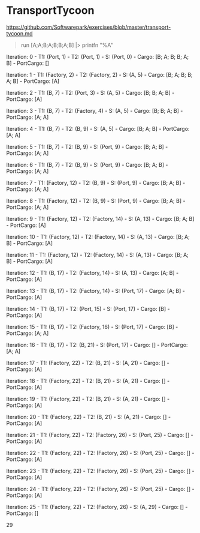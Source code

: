# TransportTycoon

https://github.com/Softwarepark/exercises/blob/master/transport-tycoon.md

> run [A;A;B;A;B;B;A;B] |> printfn "%A"

Iteration: 0 - T1: (Port, 1) - T2: (Port, 1) - S: (Port, 0) - Cargo: [B; A; B; B; A; B] - PortCargo: []

Iteration: 1 - T1: (Factory, 2) - T2: (Factory, 2) - S: (A, 5) - Cargo: [B; A; B; B; A; B] - PortCargo: [A]

Iteration: 2 - T1: (B, 7) - T2: (Port, 3) - S: (A, 5) - Cargo: [B; B; A; B] - PortCargo: [A]

Iteration: 3 - T1: (B, 7) - T2: (Factory, 4) - S: (A, 5) - Cargo: [B; B; A; B] - PortCargo: [A; A]

Iteration: 4 - T1: (B, 7) - T2: (B, 9) - S: (A, 5) - Cargo: [B; A; B] - PortCargo: [A; A]

Iteration: 5 - T1: (B, 7) - T2: (B, 9) - S: (Port, 9) - Cargo: [B; A; B] - PortCargo: [A; A]

Iteration: 6 - T1: (B, 7) - T2: (B, 9) - S: (Port, 9) - Cargo: [B; A; B] - PortCargo: [A; A]

Iteration: 7 - T1: (Factory, 12) - T2: (B, 9) - S: (Port, 9) - Cargo: [B; A; B] - PortCargo: [A; A]

Iteration: 8 - T1: (Factory, 12) - T2: (B, 9) - S: (Port, 9) - Cargo: [B; A; B] - PortCargo: [A; A]

Iteration: 9 - T1: (Factory, 12) - T2: (Factory, 14) - S: (A, 13) - Cargo: [B; A; B] - PortCargo: [A]

Iteration: 10 - T1: (Factory, 12) - T2: (Factory, 14) - S: (A, 13) - Cargo: [B; A; B] - PortCargo: [A]

Iteration: 11 - T1: (Factory, 12) - T2: (Factory, 14) - S: (A, 13) - Cargo: [B; A; B] - PortCargo: [A]

Iteration: 12 - T1: (B, 17) - T2: (Factory, 14) - S: (A, 13) - Cargo: [A; B] - PortCargo: [A]

Iteration: 13 - T1: (B, 17) - T2: (Factory, 14) - S: (Port, 17) - Cargo: [A; B] - PortCargo: [A]

Iteration: 14 - T1: (B, 17) - T2: (Port, 15) - S: (Port, 17) - Cargo: [B] - PortCargo: [A]

Iteration: 15 - T1: (B, 17) - T2: (Factory, 16) - S: (Port, 17) - Cargo: [B] - PortCargo: [A; A]

Iteration: 16 - T1: (B, 17) - T2: (B, 21) - S: (Port, 17) - Cargo: [] - PortCargo: [A; A]

Iteration: 17 - T1: (Factory, 22) - T2: (B, 21) - S: (A, 21) - Cargo: [] - PortCargo: [A]

Iteration: 18 - T1: (Factory, 22) - T2: (B, 21) - S: (A, 21) - Cargo: [] - PortCargo: [A]

Iteration: 19 - T1: (Factory, 22) - T2: (B, 21) - S: (A, 21) - Cargo: [] - PortCargo: [A]

Iteration: 20 - T1: (Factory, 22) - T2: (B, 21) - S: (A, 21) - Cargo: [] - PortCargo: [A]

Iteration: 21 - T1: (Factory, 22) - T2: (Factory, 26) - S: (Port, 25) - Cargo: [] - PortCargo: [A]

Iteration: 22 - T1: (Factory, 22) - T2: (Factory, 26) - S: (Port, 25) - Cargo: [] - PortCargo: [A]

Iteration: 23 - T1: (Factory, 22) - T2: (Factory, 26) - S: (Port, 25) - Cargo: [] - PortCargo: [A]

Iteration: 24 - T1: (Factory, 22) - T2: (Factory, 26) - S: (Port, 25) - Cargo: [] - PortCargo: [A]

Iteration: 25 - T1: (Factory, 22) - T2: (Factory, 26) - S: (A, 29) - Cargo: [] - PortCargo: []

29

